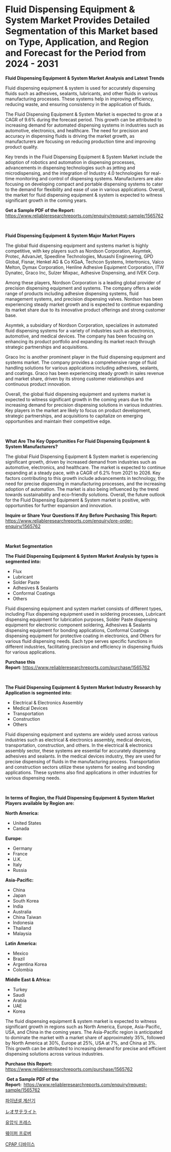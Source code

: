 <p><h1>Fluid Dispensing Equipment & System Market Provides Detailed Segmentation of this Market based on Type, Application, and Region and Forecast for the Period from 2024 - 2031</h1></p><p><strong>Fluid Dispensing Equipment & System Market Analysis and Latest Trends</strong></p>
<p><p>Fluid dispensing equipment & system is used for accurately dispensing fluids such as adhesives, sealants, lubricants, and other fluids in various manufacturing processes. These systems help in improving efficiency, reducing waste, and ensuring consistency in the application of fluids.</p><p>The Fluid Dispensing Equipment & System Market is expected to grow at a CAGR of 9.6% during the forecast period. This growth can be attributed to increasing demand for automated dispensing systems in industries such as automotive, electronics, and healthcare. The need for precision and accuracy in dispensing fluids is driving the market growth, as manufacturers are focusing on reducing production time and improving product quality.</p><p>Key trends in the Fluid Dispensing Equipment & System Market include the adoption of robotics and automation in dispensing processes, advancements in dispensing technologies such as jetting and microdispensing, and the integration of Industry 4.0 technologies for real-time monitoring and control of dispensing systems. Manufacturers are also focusing on developing compact and portable dispensing systems to cater to the demand for flexibility and ease of use in various applications. Overall, the market for fluid dispensing equipment & system is expected to witness significant growth in the coming years.</p></p>
<p><strong>Get a Sample PDF of the Report:&nbsp;</strong> <a href="https://www.reliableresearchreports.com/enquiry/request-sample/1565762">https://www.reliableresearchreports.com/enquiry/request-sample/1565762</a></p>
<p>&nbsp;</p>
<p><strong>Fluid Dispensing Equipment & System Major Market Players</strong></p>
<p><p>The global fluid dispensing equipment and systems market is highly competitive, with key players such as Nordson Corporation, Asymtek, Protec, AdvanJet, Speedline Technologies, Musashi Engineering, GPD Global, Fisnar, Henkel AG & Co KGaA, Techcon Systems, Intertronics, Valco Melton, Dymax Corporation, Henline Adhesive Equipment Corporation, ITW Dynatec, Graco Inc, Sulzer Mixpac, Adhesive Dispensing, and IVEK Corp.</p><p>Among these players, Nordson Corporation is a leading global provider of precision dispensing equipment and systems. The company offers a wide range of products including adhesive dispensing systems, fluid management systems, and precision dispensing valves. Nordson has been experiencing steady market growth and is expected to continue expanding its market share due to its innovative product offerings and strong customer base.</p><p>Asymtek, a subsidiary of Nordson Corporation, specializes in automated fluid dispensing systems for a variety of industries such as electronics, automotive, and medical devices. The company has been focusing on enhancing its product portfolio and expanding its market reach through strategic partnerships and acquisitions.</p><p>Graco Inc is another prominent player in the fluid dispensing equipment and systems market. The company provides a comprehensive range of fluid handling solutions for various applications including adhesives, sealants, and coatings. Graco has been experiencing steady growth in sales revenue and market share, driven by its strong customer relationships and continuous product innovation.</p><p>Overall, the global fluid dispensing equipment and systems market is expected to witness significant growth in the coming years due to the increasing demand for precision dispensing solutions in various industries. Key players in the market are likely to focus on product development, strategic partnerships, and acquisitions to capitalize on emerging opportunities and maintain their competitive edge.</p></p>
<p>&nbsp;</p>
<p><strong>What Are The Key Opportunities For Fluid Dispensing Equipment & System Manufacturers?</strong></p>
<p><p>The global Fluid Dispensing Equipment & System market is experiencing significant growth, driven by increased demand from industries such as automotive, electronics, and healthcare. The market is expected to continue expanding at a steady pace, with a CAGR of 6.2% from 2021 to 2026. Key factors contributing to this growth include advancements in technology, the need for precise dispensing in manufacturing processes, and the increasing adoption of automation. The market is also being influenced by the trend towards sustainability and eco-friendly solutions. Overall, the future outlook for the Fluid Dispensing Equipment & System market is positive, with opportunities for further expansion and innovation.</p></p>
<p><strong>Inquire or Share Your Questions If Any Before Purchasing This Report:</strong> <a href="https://www.reliableresearchreports.com/enquiry/pre-order-enquiry/1565762">https://www.reliableresearchreports.com/enquiry/pre-order-enquiry/1565762</a></p>
<p>&nbsp;</p>
<p><strong>Market Segmentation</strong></p>
<p><strong>The Fluid Dispensing Equipment & System Market Analysis by types is segmented into:</strong></p>
<p><ul><li>Flux</li><li>Lubricant</li><li>Solder Paste</li><li>Adhesives & Sealants</li><li>Conformal Coatings</li><li>Others</li></ul></p>
<p><p>Fluid dispensing equipment and system market consists of different types, including Flux dispensing equipment used in soldering processes, Lubricant dispensing equipment for lubrication purposes, Solder Paste dispensing equipment for electronic component soldering, Adhesives & Sealants dispensing equipment for bonding applications, Conformal Coatings dispensing equipment for protective coating in electronics, and Others for various fluid dispensing needs. Each type serves specific functions in different industries, facilitating precision and efficiency in dispensing fluids for various applications.</p></p>
<p><strong>Purchase this Report:&nbsp;</strong><a href="https://www.reliableresearchreports.com/purchase/1565762">https://www.reliableresearchreports.com/purchase/1565762</a></p>
<p>&nbsp;</p>
<p><strong>The Fluid Dispensing Equipment & System Market Industry Research by Application is segmented into:</strong></p>
<p><ul><li>Electrical & Electronics Assembly</li><li>Medical Devices</li><li>Transportation</li><li>Construction</li><li>Others</li></ul></p>
<p><p>Fluid dispensing equipment and systems are widely used across various industries such as electrical & electronics assembly, medical devices, transportation, construction, and others. In the electrical & electronics assembly sector, these systems are essential for accurately dispensing adhesives and sealants. In the medical devices industry, they are used for precise dispensing of fluids in the manufacturing process. Transportation and construction sectors utilize these systems for sealing and bonding applications. These systems also find applications in other industries for various dispensing needs.</p></p>
<p>&nbsp;</p>
<p><strong>In terms of Region, the Fluid Dispensing Equipment & System Market Players available by Region are:</strong></p>
<p>
    <p> <strong> North America: </strong>
        <ul>
            <li>United States</li>
            <li>Canada</li>
        </ul>
        </p> 
    <p> <strong> Europe: </strong>
        <ul>
            <li>Germany</li>
            <li>France</li>
            <li>U.K.</li>
            <li>Italy</li>
            <li>Russia</li>
        </ul>
        </p> 
    <p> <strong> Asia-Pacific: </strong>
        <ul>
            <li>China</li>
            <li>Japan</li>
            <li>South Korea</li>
            <li>India</li>
            <li>Australia</li>
            <li>China Taiwan</li>
            <li>Indonesia</li>
            <li>Thailand</li>
            <li>Malaysia</li>
        </ul>
        </p> 
    <p> <strong> Latin America: </strong>
        <ul>
            <li>Mexico</li>
            <li>Brazil</li>
            <li>Argentina Korea</li>
            <li>Colombia</li>
        </ul>
        </p> 
    <p> <strong> Middle East & Africa: </strong>
        <ul>
            <li>Turkey</li>
            <li>Saudi</li>
            <li>Arabia</li>
            <li>UAE</li>
            <li>Korea</li>
        </ul>
    </p>
    </p>
<p><p>The fluid dispensing equipment & system market is expected to witness significant growth in regions such as North America, Europe, Asia-Pacific, USA, and China in the coming years. The Asia-Pacific region is anticipated to dominate the market with a market share of approximately 35%, followed by North America at 30%, Europe at 25%, USA at 7%, and China at 3%. This growth can be attributed to increasing demand for precise and efficient dispensing solutions across various industries.</p></p>
<p><strong>Purchase this Report: </strong><a href="https://www.reliableresearchreports.com/purchase/1565762">https://www.reliableresearchreports.com/purchase/1565762</a></p>
<p>&nbsp;<strong>Get a Sample PDF of the Report:&nbsp;&nbsp;</strong><a href="https://www.reliableresearchreports.com/enquiry/request-sample/1565762">https://www.reliableresearchreports.com/enquiry/request-sample/1565762</a></p>
<p><strong></strong></p>
<p><p><a href="https://medium.com/@tonyolfson67562023/%EA%B8%88%EC%9C%B5-%EA%B3%84%EC%82%B0%EA%B8%B0-%EC%8B%9C%EC%9E%A5%EC%9D%80-%EC%8B%9C%EC%9E%A5-%EC%A0%90%EC%9C%A0%EC%9C%A8-%EA%B7%9C%EB%AA%A8-%EB%B0%8F-2031%EB%85%84%EA%B9%8C%EC%A7%80-%EC%98%88%EC%83%81%EB%90%9C-%EC%A0%84%EB%A7%9D%EC%97%90-%EC%B4%88%EC%A0%90%EC%9D%84-%EB%A7%9E%EC%B6%94%EA%B3%A0-%EC%9E%88%EC%8A%B5%EB%8B%88%EB%8B%A4-269f6983c7b8">파이낸셜 계산기</a></p><p><a href="https://github.com/AriMuller2009/Market-Research-Report-List-1/blob/main/275200316615.md">レオサテライト</a></p><p><a href="https://github.com/JeromeRtyau89966/Market-Research-Report-List-1/blob/main/478135015588.md">유압식 프레스</a></p><p><a href="https://medium.com/@evo032/%EC%99%80%ED%8D%BC-%ED%94%84%EB%A1%9C%EB%B2%84-%EC%8B%9C%EC%9E%A5-%EA%B7%9C%EB%AA%A8-%EC%8B%9C%EC%9E%A5-%EC%A0%84%EB%A7%9D-%EB%B0%8F-%EC%8B%9C%EC%9E%A5-%EC%98%88%EC%B8%A1-2024%EB%85%84%EB%B6%80%ED%84%B0-2031%EB%85%84%EA%B9%8C%EC%A7%80-31508d8cb435">웨이퍼 프로버</a></p><p><a href="https://github.com/TimmyMann6767/Market-Research-Report-List-1/blob/main/640071915587.md">CPAP 디바이스</a></p></p>